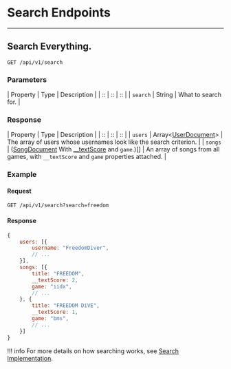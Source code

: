 # Search Endpoints

*****

## Search Everything.

`GET /api/v1/search`

### Parameters

| Property | Type | Description |
| :: | :: | :: |
| `search` | String | What to search for. |

### Response

| Property | Type | Description |
| :: | :: | :: |
| `users` | Array&lt;[UserDocument](../../schemas/user.md)&gt; | The array of users whose usernames look like the search criterion. |
| `songs` | ([SongDocument](../../schemas/song.md) With [__textScore](../../tachi-server/implementation-details/search.md) and `game`.)[] | An array of songs from all games, with `__textScore` and `game` properties attached. |

### Example

#### Request
```
GET /api/v1/search?search=freedom
```

#### Response

```js
{
	users: [{
		username: "FreedomDiver",
		// ...
	}],
	songs: [{
		title: "FREEDOM",
		__textScore: 2,
		game: "iidx",
		// ...
	}, {
		title: "FREEDOM DiVE",
		__textScore: 1,
		game: "bms",
		// ...
	}]
}
```

!!! info
	For more details on how searching works, see [Search Implementation](../../tachi-server/implementation-details/search.md).
